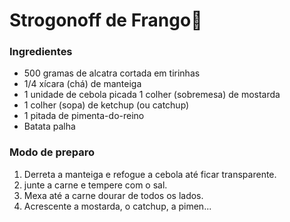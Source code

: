# Strogonoff de Frango:chicken:



### Ingredientes



- 500 gramas de alcatra cortada em tirinhas
- 1/4 xícara (chá) de manteiga
- 1 unidade de cebola picada
  1 colher (sobremesa) de mostarda
- 1 colher (sopa) de ketchup (ou catchup)
- 1 pitada de pimenta-do-reino
- Batata palha



### Modo de preparo

1. Derreta a manteiga e refogue a cebola até ficar transparente.
2. junte a carne e tempere com o sal.
3. Mexa até a carne dourar de todos os lados.
4. Acrescente a mostarda, o catchup, a pimen... 

